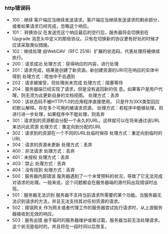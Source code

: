 

### http错误码

- 100：继续  客户端应当继续发送请求。客户端应当继续发送请求的剩余部分，或者如果请求已经完成，忽略这个响应。
- 101： 转换协议  在发送完这个响应最后的空行后，服务器将会切换到在Upgrade 消息头中定义的那些协议。只有在切换新的协议更有好处的时候才应该采取类似措施。
- 102：继续处理   由WebDAV（RFC 2518）扩展的状态码，代表处理将被继续执行。
- 200：请求成功      处理方式：获得响应的内容，进行处理
- 201：请求完成，结果是创建了新资源。新创建资源的URI可在响应的实体中得到    处理方式：爬虫中不会遇到
- 202：请求被接受，但处理尚未完成    处理方式：阻塞等待
- 204：服务器端已经实现了请求，但是没有返回新的信 息。如果客户是用户代理，则无须为此更新自身的文档视图。    处理方式：丢弃
- 300：该状态码不被HTTP/1.0的应用程序直接使用， 只是作为3XX类型回应的默认解释。存在多个可用的被请求资源。    处理方式：若程序中能够处理，则进行进一步处理，如果程序中不能处理，则丢弃
- 301：请求到的资源都会分配一个永久的URL，这样就可以在将来通过该URL来访问此资源    处理方式：重定向到分配的URL
- 302：请求到的资源在一个不同的URL处临时保存     处理方式：重定向到临时的URL
- 304：请求的资源未更新     处理方式：丢弃
- 400：非法请求     处理方式：丢弃
- 401：未授权     处理方式：丢弃
- 403：禁止     处理方式：丢弃
- 404：没有找到     处理方式：丢弃
- 500：服务器内部错误  服务器遇到了一个未曾预料的状况，导致了它无法完成对请求的处理。一般来说，这个问题都会在服务器端的源代码出现错误时出现。
- 501：服务器无法识别  服务器不支持当前请求所需要的某个功能。当服务器无法识别请求的方法，并且无法支持其对任何资源的请求。
- 502：错误网关  作为网关或者代理工作的服务器尝试执行请求时，从上游服务器接收到无效的响应。
- 503：服务出错   由于临时的服务器维护或者过载，服务器当前无法处理请求。这个状况是临时的，并且将在一段时间以后恢复。